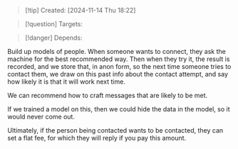 
>[!tip] Created: [2024-11-14 Thu 18:22]

>[!question] Targets: 

>[!danger] Depends: 

Build up models of people.
When someone wants to connect, they ask the machine for the best recommended way.
Then when they try it, the result is recorded, and we store that, in anon form, so the next time someone tries to contact them, we draw on this past info about the contact attempt, and say how likely it is that it will work next time. 

We can recommend how to craft messages that are likely to be met.

If we trained a model on this, then we could hide the data in the model, so it would never come out.

Ultimately, if the person being contacted wants to be contacted, they can set a flat fee, for which they will reply if you pay this amount.